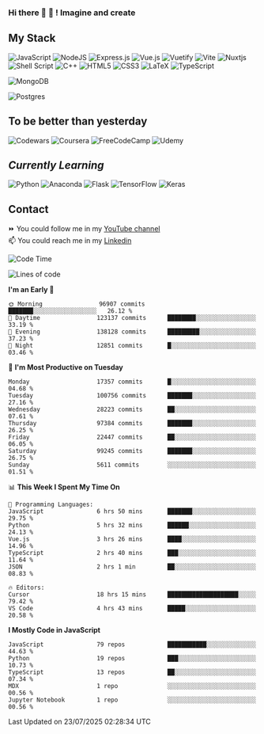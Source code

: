 ### Hi there 👋 🤖 ! Imagine and create

## My Stack
![JavaScript](https://img.shields.io/badge/javascript-%23323330.svg?style=for-the-badge&logo=javascript&logoColor=%23F7DF1E) ![NodeJS](https://img.shields.io/badge/node.js-6DA55F?style=for-the-badge&logo=node.js&logoColor=white) <img alt="Express.js" src="https://img.shields.io/badge/express.js%20-%23404d59.svg?&style=for-the-badge"/> ![Vue.js](https://img.shields.io/badge/vuejs-%2335495e.svg?style=for-the-badge&logo=vuedotjs&logoColor=%234FC08D) ![Vuetify](https://img.shields.io/badge/Vuetify-1867C0?style=for-the-badge&logo=vuetify&logoColor=AEDDFF) ![Vite](https://img.shields.io/badge/vite-%23646CFF.svg?style=for-the-badge&logo=vite&logoColor=white) ![Nuxtjs](https://img.shields.io/badge/Nuxt-002E3B?style=for-the-badge&logo=nuxtdotjs&logoColor=#00DC82) ![Shell Script](https://img.shields.io/badge/shell_script-%23121011.svg?style=for-the-badge&logo=gnu-bash&logoColor=white) ![C++](https://img.shields.io/badge/c++-%2300599C.svg?style=for-the-badge&logo=c%2B%2B&logoColor=white) ![HTML5](https://img.shields.io/badge/html5-%23E34F26.svg?style=for-the-badge&logo=html5&logoColor=white) ![CSS3](https://img.shields.io/badge/css3-%231572B6.svg?style=for-the-badge&logo=css3&logoColor=white) ![LaTeX](https://img.shields.io/badge/latex-%23008080.svg?style=for-the-badge&logo=latex&logoColor=white) ![TypeScript](https://img.shields.io/badge/typescript-%23007ACC.svg?style=for-the-badge&logo=typescript&logoColor=white)
<div>
  <img alt="MongoDB" src ="https://img.shields.io/badge/MongoDB-%234ea94b.svg?&style=for-the-badge&logo=mongodb&logoColor=white"/>
  
  ![Postgres](https://img.shields.io/badge/postgres-%23316192.svg?style=for-the-badge&logo=postgresql&logoColor=white)
</div>

## To be better than yesterday
![Codewars](https://img.shields.io/badge/Codewars-B1361E?style=for-the-badge&logo=codewars&logoColor=grey)
  ![Coursera](https://img.shields.io/badge/Coursera-%230056D2.svg?style=for-the-badge&logo=Coursera&logoColor=white)
  ![FreeCodeCamp](https://img.shields.io/badge/Freecodecamp-%23123.svg?&style=for-the-badge&logo=freecodecamp&logoColor=green)
  ![Udemy](https://img.shields.io/badge/Udemy-A435F0?style=for-the-badge&logo=Udemy&logoColor=white)

## *Currently Learning*
![Python](https://img.shields.io/badge/python-3670A0?style=for-the-badge&logo=python&logoColor=ffdd54) ![Anaconda](https://img.shields.io/badge/Anaconda-%2344A833.svg?style=for-the-badge&logo=anaconda&logoColor=white) 
![Flask](https://img.shields.io/badge/flask-%23000.svg?style=for-the-badge&logo=flask&logoColor=white) ![TensorFlow](https://img.shields.io/badge/TensorFlow-%23FF6F00.svg?style=for-the-badge&logo=TensorFlow&logoColor=white) ![Keras](https://img.shields.io/badge/Keras-%23D00000.svg?style=for-the-badge&logo=Keras&logoColor=white)

## Contact
⏩ You could follow me in my <a href="https://www.youtube.com/c/ViktorJimenezF" target="blank">YouTube channel</a>   <br>
📫 You could reach me in my <a href="https://www.linkedin.com/in/victorjuanjimenez/" target="blank">Linkedin</a>  

<!--START_SECTION:waka-->
![Code Time](http://img.shields.io/badge/Code%20Time-3%2C783%20hrs%2013%20mins-blue)

![Lines of code](https://img.shields.io/badge/From%20Hello%20World%20I%27ve%20Written-660.6%20million%20lines%20of%20code-blue)

**I'm an Early 🐤** 

```text
🌞 Morning                96907 commits       ███████░░░░░░░░░░░░░░░░░░   26.12 % 
🌆 Daytime                123137 commits      ████████░░░░░░░░░░░░░░░░░   33.19 % 
🌃 Evening                138128 commits      █████████░░░░░░░░░░░░░░░░   37.23 % 
🌙 Night                  12851 commits       █░░░░░░░░░░░░░░░░░░░░░░░░   03.46 % 
```
📅 **I'm Most Productive on Tuesday** 

```text
Monday                   17357 commits       █░░░░░░░░░░░░░░░░░░░░░░░░   04.68 % 
Tuesday                  100756 commits      ███████░░░░░░░░░░░░░░░░░░   27.16 % 
Wednesday                28223 commits       ██░░░░░░░░░░░░░░░░░░░░░░░   07.61 % 
Thursday                 97384 commits       ███████░░░░░░░░░░░░░░░░░░   26.25 % 
Friday                   22447 commits       ██░░░░░░░░░░░░░░░░░░░░░░░   06.05 % 
Saturday                 99245 commits       ███████░░░░░░░░░░░░░░░░░░   26.75 % 
Sunday                   5611 commits        ░░░░░░░░░░░░░░░░░░░░░░░░░   01.51 % 
```


📊 **This Week I Spent My Time On** 

```text
💬 Programming Languages: 
JavaScript               6 hrs 50 mins       ███████░░░░░░░░░░░░░░░░░░   29.75 % 
Python                   5 hrs 32 mins       ██████░░░░░░░░░░░░░░░░░░░   24.13 % 
Vue.js                   3 hrs 26 mins       ████░░░░░░░░░░░░░░░░░░░░░   14.96 % 
TypeScript               2 hrs 40 mins       ███░░░░░░░░░░░░░░░░░░░░░░   11.64 % 
JSON                     2 hrs 1 min         ██░░░░░░░░░░░░░░░░░░░░░░░   08.83 % 

🔥 Editors: 
Cursor                   18 hrs 15 mins      ████████████████████░░░░░   79.42 % 
VS Code                  4 hrs 43 mins       █████░░░░░░░░░░░░░░░░░░░░   20.58 % 
```

**I Mostly Code in JavaScript** 

```text
JavaScript               79 repos            ███████████░░░░░░░░░░░░░░   44.63 % 
Python                   19 repos            ███░░░░░░░░░░░░░░░░░░░░░░   10.73 % 
TypeScript               13 repos            ██░░░░░░░░░░░░░░░░░░░░░░░   07.34 % 
MDX                      1 repo              ░░░░░░░░░░░░░░░░░░░░░░░░░   00.56 % 
Jupyter Notebook         1 repo              ░░░░░░░░░░░░░░░░░░░░░░░░░   00.56 % 
```




 Last Updated on 23/07/2025 02:28:34 UTC
<!--END_SECTION:waka-->

<!--
**ViktorJJF/ViktorJJF** is a ✨ _special_ ✨ repository because its `README.md` (this file) appears on your GitHub profile.



Here are some ideas to get you started:

- 🔭 I’m currently working on ...
- 🌱 I’m currently learning ...
- 👯 I’m looking to collaborate on ...
- 🤔 I’m looking for help with ...
- 💬 Ask me about ...
- 📫 How to reach me: ...
- 😄 Pronouns: ...
- ⚡ Fun fact: ...
-->
